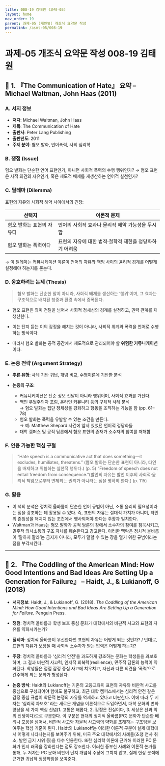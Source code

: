 ```yaml
---
title: 008-19 김태원 (과제-05)
layout: home
nav_order: 19
parent: 과제-05 (개인별) 개조식 요약문 작성
permalink: /asmt-05/008-19
---
```


# 과제-05 개조식 요약문 작성 008-19 김태원 

## 📘 1. 『The Communication of Hate』 요약 – Michael Waltman, John Haas (2011)

### A. 서지 정보  
- **저자**: Michael Waltman, John Haas 
- **제목**: The Communication of Hate  
- **출판사**: Peter Lang Publishing
- **출판년도**: 2011
- **주제 분야**: 혐오 발화, 언어폭력, 사회 심리학


### B. 쟁점 (Issue)  
혐오 발화는 단순한 언어 표현인가, 아니면 사회적 폭력의 수행 행위인가? 
→ 혐오 표현은 사적 의견의 자유인가, 혹은 제도적 배제를 재생산하는 언어적 실천인가?


### C. 딜레마 (Dilemma)  
표현의 자유와 사회적 해악 사이에서의 긴장:

| 선택지            | 이론적 문제                          |
| -------------- | ------------------------------- |
| 혐오 발화는 표현의 자유다 | 언어의 사회적 효과나 물리적 해악 가능성을 무시함     |
| 혐오 발화는 폭력이다    | 표현의 자유에 대한 법적·철학적 제한을 정당화하기 어려움 |

→ 이 딜레마는 커뮤니케이션 이론이 언어의 자유와 책임 사이의 윤리적 경계를 어떻게 설정해야 하는지를 묻는다.


### D. 옹호하려는 논제 (Thesis)  
>혐오 발화는 단순한 말이 아니라, 사회적 배제를 생산하는 ‘행위’이며, 그 효과는 구조적으로 배치된 청중과 환경 속에서 증폭된다.

- 혐오 표현은 의미 전달을 넘어서 사회적 정체성의 경계를 설정하고, 권력 관계를 재생산한다.
    
- 이는 단지 듣는 이의 감정을 해치는 것이 아니라, 사회적 위계와 폭력을 언어로 수행하는 방식이다.
    
- 따라서 혐오 발화는 공적 공간에서 제도적으로 관리되어야 할 **위험한 커뮤니케이션**이다.

### E. 논증 전략 (Argument Strategy)  
- **추론 유형**: 사례 기반 귀납, 개념 비교, 수행이론에 기반한 분석  
- **논증의 구조**:

  - 커뮤니케이션은 단순 정보 전달이 아니라 행위이며, 사회적 효과를 가진다.
  - 백인 우월주의자 포럼, 온라인 커뮤니티 등의 구체적 사례 분석  
    → 혐오 발화는 집단 정체성을 강화하고 행동을 조직하는 기능을 함 (pp. 61–78)  
  - 혐오 발화는 폭력을 유발할 수 있는 조건을 만든다.  
    → 예: Matthew Shepard 사건에 앞서 있었던 언어적 정당화들
  - 대학 캠퍼스 및 공적 담론에서 혐오 표현의 존재가 소수자의 참여를 저해함


### F. 인용 가능한 핵심 구절
> “Hate speech is a communicative act that does something—it excludes, humiliates, threatens.” (혐오 발화는 단순한 표현이 아니라, 타인을 배제하고 위협하는 실천적 행위다.) (p. 5)
> “Freedom of speech does not entail freedom from consequence.”(발언의 자유는 발언 이후의 사회적·윤리적 책임으로부터 면제되는 권리가 아니라는 점을 명확히 한다.) (p. 115)


### G. 활용
- 이 책의 분석은 정치적 올바름이 단순한 언어 규범이 아닌, 소통 윤리의 필요성이라는 점을 강조하는 데 활용될 수 있다. 즉, 표현의 자유는 절대적 가치가 아니며, 타인의 존엄성을 해치지 않는 조건에서 행사되어야 한다는 주장과 일치한다.
- Waltman과 Haas는 혐오 발화가 공적 담론의 장에서 소수자의 참여를 침묵시키고, 민주적 의사소통의 구조 자체를 훼손한다고 경고한다. 이러한 맥락은 정치적 올바름이 ‘말하지 말라’는 금지가 아니라, 모두가 말할 수 있는 장을 열기 위한 규범이라는 점을 부각시킨다.

---

## 📘 2. 『The Coddling of the American Mind: How Good Intentions and Bad Ideas Are Setting Up a Generation for Failure』 – Haidt, J., & Lukianoff, G (2018)

- **서지정보**: Haidt, J., & Lukianoff, G. (2018). _The Coddling of the American Mind: How Good Intentions and Bad Ideas Are Setting Up a Generation for Failure_. Penguin Press.

- **쟁점**: 정치적 올바름과 학생 보호 중심 문화가 대학에서의 비판적 사고와 표현의 자유를 약화시키는가?
- **딜레마**: 정치적 올바름이 우선한다면 표현의 자유는 어떻게 되는 것인가? / 반대로,  표현의 자유가 보장될 때 사회적 소수자가 받는 압력은 어떻게 하는가?  
- **주장**: 정치적 올바름과 ‘심리적 안전’을 과도하게 강조하는 문화는 학생들을 과보호하며, 그 결과 비판적 사고력, 인지적 회복력(resilience), 민주적 담론의 능력이 약화된다. 학생들은 점점 감정 중심 사고에 치우치고, 자신과 다른 의견을 ‘폭력’으로 간주하게 되는 문화가 형성된다.
- **논증 방식**: Haidt와 Lukianoff는 기존의 고등교육이 표현의 자유와 비판적 사고를 중심으로 구성되어야 함에도 불구하고, 최근 대학 캠퍼스에서는 심리적 안전 같은 감정 중심 규범이 학문적 논쟁의 자유를 억제하고 있다고 비판한다. 이에 따라 두 저자는 ‘심리적 과보호’ 라는 새로운 개념을 이론적으로 도입하면서, 대학 문화의 변화 양상을 세 가지 핵심 신념(1. 고통은 해롭다, 2. 감정은 진실이다, 3. 세상은 선과 악의 전쟁이다)으로 구분한다. 이 구분은 현대의 정치적 올바름(PC) 문화가 단순한 배려나 포용을 넘어서, 비판적 사고와 자율적 사고력의 약화를 초래하는 구조임을 보여주는 핵심 기준이 된다. Haidt와 Lukianoff는 이러한 이론적 구분이 실제 대학에서 어떻게 나타나는지를 보여주기 위해, 미국 주요 대학에서의 사례들(초청 연사 취소, 발언 금지 시위 등)을 다수 인용한다. 또한 심리학 이론에 근거해 이러한 PC 문화가 인지 왜곡을 강화한다는 점도 강조한다. 이러한 풍부한 사례와 이론적 논거를 통해, 두 저자는 PC 문화 비판이 단지 개념적 주장에 그치지 않고, 실제 현상 분석에 근거한 귀납적 정당화임을 보여준다. 


